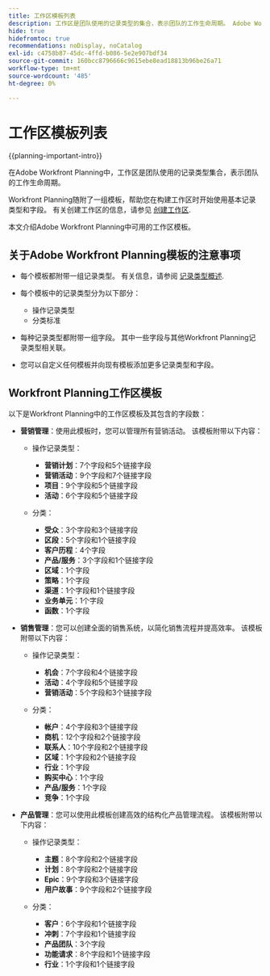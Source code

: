 ```yaml
---
title: 工作区模板列表
description: 工作区是团队使用的记录类型的集合，表示团队的工作生命周期。 Adobe Workfront Planning随附了一组模板，帮助您在构建工作区时开始使用基本记录类型和字段。
hide: true
hidefromtoc: true
recommendations: noDisplay, noCatalog
exl-id: c4758b87-45dc-4ffd-b086-5e2e907bdf34
source-git-commit: 160bcc8796666c9615ebe8ead18813b96be26a71
workflow-type: tm+mt
source-wordcount: '485'
ht-degree: 0%

---
```


<!--update the metadata with real information when making this available in TOC and in the left nav:
---
title: List of available workspace templates
description: You can use templates to create workspaces. This article provides a list of available workspace templates
hidefromtoc: yes
hide: yes
author: Alina
feature: Work Management
role: User
---

-->

# 工作区模板列表

{{planning-important-intro}}

在Adobe Workfront Planning中，工作区是团队使用的记录类型集合，表示团队的工作生命周期。

Workfront Planning随附了一组模板，帮助您在构建工作区时开始使用基本记录类型和字段。 有关创建工作区的信息，请参见 [创建工作区](/help/quicksilver/planning/architecture/create-workspaces.md).

本文介绍Adobe Workfront Planning中可用的工作区模板。

## 关于Adobe Workfront Planning模板的注意事项

* 每个模板都附带一组记录类型。 有关信息，请参阅 [记录类型概述](/help/quicksilver/planning/architecture/overview-of-record-types.md).
* 每个模板中的记录类型分为以下部分：

   * 操作记录类型
   * 分类标准
* 每种记录类型都附带一组字段。 其中一些字段与其他Workfront Planning记录类型相关联。
* 您可以自定义任何模板并向现有模板添加更多记录类型和字段。

<!-- I modeled this article by the "List of available Blueprints" and that articles does not have an Access area

## Access requirements

You must have the following: 

<table style="table-layout:auto">
 <col>
 </col>
 <col>
 </col>
 <tbody>
  <tr>
   <td role="rowheader"><p>Adobe Workfront plan*</p></td>
   <td>
<p>Any</p>
<!--the above is only for closed beta; when going to GA - activate the following plans:    
<p>Current plan: Prime and Ultimate</p>
<p>Legacy plan: Enterprise</p>->
   </td>
  </tr>
  <tr>
   <td role="rowheader"><p>Adobe Workfront license*</p></td>
   <td>
   <p>Any</p> 
  <p>For more information, see <a href="../../administration-and-setup/add-users/access-levels-and-object-permissions/wf-licenses.md" class="MCXref xref">Adobe Workfront licenses overview</a>.</p> </td>
  </tr>
  <tr>
   <td role="rowheader"><p>Product</p></td>
   <td>
   <p> Adobe Workfront</p> </td>
  </tr>
  <tr>
   <td role="rowheader">Access level*</td>
   <td> <p>Any</p>  
</td>
  </tr>
<tr>
   <td role="rowheader">Layout template</td>
   <td> <p>Your system administrator must add the Planning area in your layout template. </p>  
</td>
  </tr>
 </tbody>
</table>

>[!NOTE]
>
>*If you don't have access, ask your Workfront administrator if they set additional restrictions in your access level. For information on how a Workfront administrator can change your access level, see [Create or modify custom access levels](/help/quicksilver/administration-and-setup/add-users/configure-and-grant-access/create-modify-access-levels.md).

-->

## Workfront Planning工作区模板

以下是Workfront Planning中的工作区模板及其包含的字段数：

* **营销管理**：使用此模板时，您可以管理所有营销活动。 该模板附带以下内容：

   * 操作记录类型：

      * **营销计划**：7个字段和5个链接字段
      * **营销活动**：9个字段和7个链接字段
      * **项目**：9个字段和5个链接字段
      * **活动**：6个字段和5个链接字段
   * 分类：
      * **受众**：3个字段和3个链接字段
      * **区段**：5个字段和1个链接字段
      * **客户历程**：4个字段
      * **产品/服务**：3个字段和1个链接字段
      * **区域**：1个字段
      * **策略**：1个字段
      * **渠道**：1个字段和1个链接字段
      * **业务单元**：1个字段
      * **函数**：1个字段

* **销售管理**：您可以创建全面的销售系统，以简化销售流程并提高效率。 该模板附带以下内容：

   * 操作记录类型：

      * **机会**：7个字段和4个链接字段
      * **活动**：4个字段和5个链接字段
      * **营销活动**：5个字段和3个链接字段
   * 分类：
      * **帐户**：4个字段和3个链接字段
      * **商机**：12个字段和2个链接字段
      * **联系人**：10个字段和2个链接字段
      * **区域**：1个字段和2个链接字段
      * **行业**：1个字段
      * **购买中心**：1个字段
      * **产品/服务**：1个字段
      * **竞争**：1个字段

* **产品管理**：您可以使用此模板创建高效的结构化产品管理流程。 该模板附带以下内容：

   * 操作记录类型：

      * **主题**：8个字段和2个链接字段
      * **计划**：8个字段和2个链接字段
      * **Epic**：9个字段和3个链接字段
      * **用户故事**：9个字段和2个链接字段

   * 分类：

      * **客户**：6个字段和1个链接字段
      * **冲刺**：7个字段和1个链接字段
      * **产品团队**：3个字段
      * **功能请求**：8个字段和1个链接字段
      * **行业**：1个字段和1个链接字段
